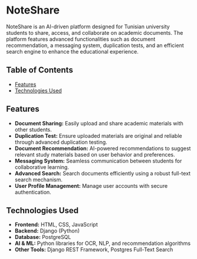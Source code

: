 # NoteShare
NoteShare is an AI-driven platform designed for Tunisian university students to share, access, and collaborate on academic documents. The platform features advanced functionalities such as document recommendation, a messaging system, duplication tests, and an efficient search engine to enhance the educational experience.

## Table of Contents
- [Features](#features)
- [Technologies Used](#techused)


## Features
- **Document Sharing:** Easily upload and share academic materials with other students.
- **Duplication Test:** Ensure uploaded materials are original and reliable through advanced duplication testing.
- **Document Recommendation:** AI-powered recommendations to suggest relevant study materials based on user behavior and preferences.
- **Messaging System:** Seamless communication between students for collaborative learning.
- **Advanced Search:** Search documents efficiently using a robust full-text search mechanism.
- **User Profile Management:** Manage user accounts with secure authentication.
## Technologies Used
- **Frontend:** HTML, CSS, JavaScript
- **Backend:** Django (Python)
- **Database:** PostgreSQL
- **AI & ML:** Python libraries for OCR, NLP, and recommendation algorithms
- **Other Tools:** Django REST Framework, Postgres Full-Text Search
